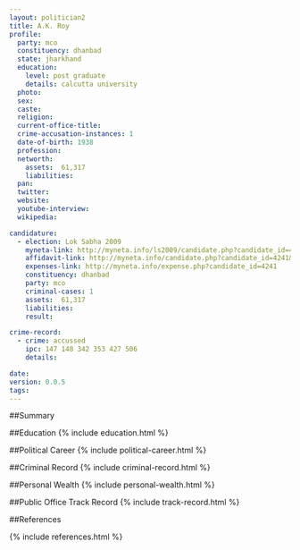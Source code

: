 ```yaml
---
layout: politician2
title: A.K. Roy
profile: 
  party: mco
  constituency: dhanbad
  state: jharkhand
  education: 
    level: post graduate
    details: calcutta university
  photo: 
  sex: 
  caste: 
  religion: 
  current-office-title: 
  crime-accusation-instances: 1
  date-of-birth: 1938
  profession: 
  networth: 
    assets:  61,317
    liabilities: 
  pan: 
  twitter: 
  website: 
  youtube-interview: 
  wikipedia: 

candidature: 
  - election: Lok Sabha 2009
    myneta-link: http://myneta.info/ls2009/candidate.php?candidate_id=4241
    affidavit-link: http://myneta.info/candidate.php?candidate_id=4241&scan=original
    expenses-link: http://myneta.info/expense.php?candidate_id=4241
    constituency: dhanbad 
    party: mco
    criminal-cases: 1
    assets:  61,317
    liabilities: 
    result:  

crime-record: 
  - crime: accussed
    ipc: 147 148 342 353 427 506
    details:    

date: 
version: 0.0.5
tags: 
---
```

##Summary


##Education
{% include education.html %}


##Political Career
{% include political-career.html %}


##Criminal Record
{% include criminal-record.html %}


##Personal Wealth
{% include personal-wealth.html %}


##Public Office Track Record
{% include track-record.html %}


##References


{% include references.html %}